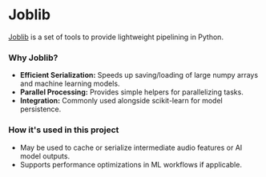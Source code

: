# Joblib

[Joblib](https://joblib.readthedocs.io/en/latest/) is a set of tools to provide lightweight pipelining in Python.

### Why Joblib?

- **Efficient Serialization:** Speeds up saving/loading of large numpy arrays and machine learning models.
- **Parallel Processing:** Provides simple helpers for parallelizing tasks.
- **Integration:** Commonly used alongside scikit-learn for model persistence.

### How it's used in this project

- May be used to cache or serialize intermediate audio features or AI model outputs.
- Supports performance optimizations in ML workflows if applicable.
